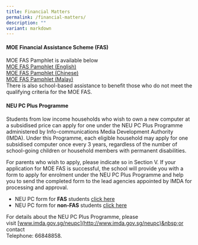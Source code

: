 ```yaml
---
title: Financial Matters
permalink: /financial-matters/
description: ""
variant: markdown
---
```

#### MOE Financial Assistance Scheme (FAS)


MOE FAS Pamphlet is available below<br>
[MOE FAS Pamphlet (English)](/files/Document4a_MOE_FAS_pamphet__English_.pdf)<br>
[MOE FAS Pamphlet (Chinese)](/files/Document4b_MOE_FAS_pamphet__Chinese_.pdf)<br>
[MOE FAS Pamphlet (Malay)](/files/Document4c_MOE_FAS_pamphet__Malay_.pdf)<br>
There is also school-based assistance to benefit those who do not meet the qualifying criteria for the MOE FAS.



#### NEU PC Plus Programme

Students from low income households who wish to own a new computer at a subsidised price can apply for one under the NEU PC Plus Programme administered by Info-communications Media Development Authority (IMDA). Under this Programme, each eligible household may apply for one subsidised computer once every 3 years, regardless of the number of school-going children or household members with permanent disabilities.

For parents who wish to apply, please indicate so in Section V. If your application for MOE FAS is successful, the school will provide you with a form to apply for enrolment under the NEU PC Plus Programme and help you to send the completed form to the lead agencies appointed by IMDA for processing and approval.

*   NEU PC form for&nbsp;**FAS**&nbsp;students&nbsp;[click here](/files/Application-Form-for-MOE-SPED-FAS-v5-1-8-April-2020-FINAL-with-FBB-MBB-Forms.pdf)
*   NEU PC form for&nbsp;**non-FAS**&nbsp;students&nbsp;[click here](/files/PC_Bundle_Application_Form_v12-1-8-April-2020-FINAL-with-FBB-MBB-Forms.pdf)

For details about the NEU PC Plus Programme, please visit&nbsp;[www.imda.gov.sg/neupc](http://www.imda.gov.sg/neupc)&nbsp;or contact <br>Telephone: 66848858.